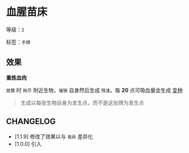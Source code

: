 # 血腥苗床

等级：`2`

标签：`手牌`

## 效果

**重炼血肉**

`放置` 时 `耗尽` 附近生物，`摧毁` 自身然后生成 `残渣`。每 **20** 点可吸血量会生成 [变种](../卡牌组/变种.md)

> 生成以每张生物自身为发生点，而不是这张牌为发生点

## CHANGELOG

- [1.1.9] 修改了效果以与 `诡异` 差异化
- [1.0.0] 引入
